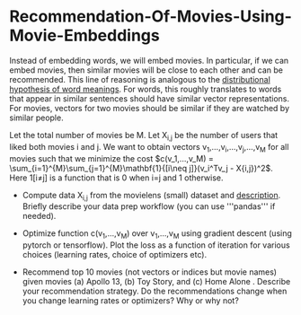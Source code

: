 # Recommendation-Of-Movies-Using-Movie-Embeddings
Instead of embedding words, we will embed movies. In particular, if we can embed movies, then similar movies will be close to each other and can be recommended. This line of reasoning is analogous to the [distributional hypothesis of word meanings](https://en.wikipedia.org/wiki/Distributional_semantics). For words, this roughly translates to words that appear in similar sentences should have similar vector representations. For movies, vectors for two movies should be similar if they are watched by similar people.

Let the total number of movies be M. Let X<sub>i,j</sub> be the number of users that liked both movies i and j. We want to obtain vectors v<sub>1</sub>,...,v<sub>i</sub>,...,v<sub>j</sub>,...,v<sub>M</sub> for all movies such that we minimize the cost $c(v_1,...,v_M) = \sum_{i=1}^{M}\sum_{j=1}^{M}\mathbf{1}{[i\neq j]}(v_i^Tv_j - X{i,j})^2$. Here 1[i≠j] is a function that is 0 when i=j and 1 otherwise.

  - Compute data X<sub>i,j</sub> from the movielens (small) dataset and [description](https://files.grouplens.org/datasets/movielens/ml-latest-small-README.html). Briefly describe your data prep workflow (you can use '''pandas''' if needed).

  - Optimize function c(v<sub>1</sub>,...,v<sub>M</sub>) over v<sub>1</sub>,...,v<sub>M</sub> using gradient descent (using pytorch or tensorflow). Plot the loss as a function of iteration for various choices (learning rates, choice of optimizers etc).

  - Recommend top 10 movies (not vectors or indices but movie names) given movies (a) Apollo 13, (b) Toy Story, and (c) Home Alone . Describe your recommendation strategy. Do the recommendations change when you change learning rates or optimizers? Why or why not?

